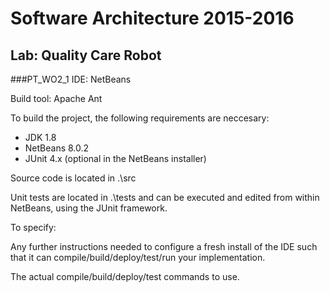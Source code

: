 # Software Architecture 2015-2016
## Lab: Quality Care Robot

###PT_WO2_1
IDE: NetBeans

Build tool: Apache Ant

To build the project, the following requirements are neccesary:
- JDK 1.8
- NetBeans 8.0.2
- JUnit 4.x (optional in the NetBeans installer)

Source code is located in .\src

Unit tests are located in .\tests and can be executed and edited from within NetBeans, using the JUnit framework.

To specify:

Any further instructions needed to configure a fresh install of the IDE such that it can compile/build/deploy/test/run your implementation.

The actual compile/build/deploy/test commands to use.

